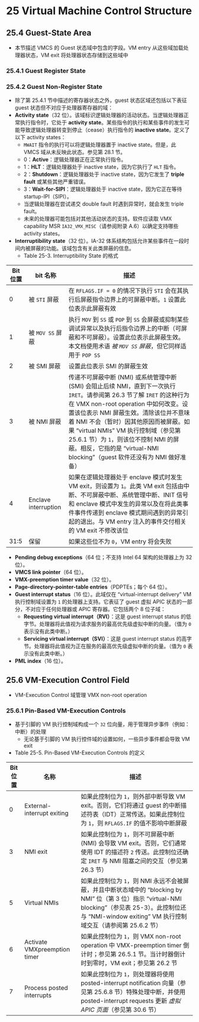# 25 Virtual Machine Control Structure

## 25.4 Guest-State Area
* 本节描述 VMCS 的 Guest 状态域中包含的字段。VM entry 从这些域加载处理器状态，VM exit 将处理器状态存储到这些域中

### 25.4.1 Guest Register State
### 25.4.2 Guest Non-Register State
* 除了第 25.4.1 节中描述的寄存器状态之外，guest 状态区域还包括以下表征 guest 状态但不对应于处理器寄存器的域：
* **Activity state**（32 位）。该域标识逻辑处理器的活动状态。当逻辑处理器正常执行指令时，它处于 **activity state**。某些指令的执行和某些事件的发生可能导致逻辑处理器转变到停止（cease）执行指令的 **inactive state**。定义了以下 activity states：
  * `MWAIT` 指令的执行可以将逻辑处理器置于 inactive state。但是，此 VMCS 域从未反映此状态。参见第 28.1 节。
  - 0：**Active**：逻辑处理器正在正常执行指令。
  - 1：**HLT**：逻辑处理器处于 inactive state，因为它执行了 `HLT` 指令。
  - 2：**Shutdown**：逻辑处理器处于 inactive state，因为它发生了 **triple fault** 或某些其他严重错误。
  - 3：**Wait-for-SIPI**：逻辑处理器处于 inactive state，因为它正在等待 startup-IPI（SIPI）。
  * 当逻辑处理器在尝试递交 double fault 时遇到异常时，就会发生 triple fault。
  * 未来的处理器可能包括对其他活动状态的支持。软件应读取 VMX capability MSR `IA32_VMX_MISC`（请参阅附录 A.6）以确定支持哪些 activity states。
* **Interruptibility state**（32 位）。IA-32 体系结构包括允许某些事件在一段时间内被屏蔽的功能。该域包含有关此类屏蔽的信息。
  * Table 25-3. Interruptibility State 的格式

Bit 位置 | bit 名称             | 描述
---------|---------------------|-----------------------------------------
0       | 被 `STI` 屏蔽         | 在 `RFLAGS.IF = 0` 的情况下执行 `STI` 会在其执行后屏蔽指令边界上的可屏蔽中断。`1` 设置此位表示此屏蔽有效
1       | 被 `MOV SS` 屏蔽      | 执行 `MOV` 到 `SS` 或 `POP` 到 `SS` 会屏蔽或抑制某些调试异常以及执行后指令边界上的中断（可屏蔽和不可屏蔽）。设置此位表示此屏蔽生效。本文档使用术语 *被 `MOV SS` 屏蔽*，但它同样适用于 `POP SS`
2       | 被 SMI 屏蔽           | 设置此位表示 SMI 的屏蔽生效
3       | 被 NMI 屏蔽           | 传递不可屏蔽中断 (NMI) 或系统管理中断 (SMI) 会阻止后续 NMI，直到下一次执行 `IRET`。请参阅第 26.3 节了解 `IRET` 的这种行为在 VMX non-root operation 中如何改变。设置该位表示 NMI 屏蔽生效。清除该位并不意味着 NMI 不会（暂时）因其他原因而被屏蔽。如果 “virtual NMIs” VM 执行控制域（参见第 25.6.1 节）为 `1`，则该位不控制 NMI 的屏蔽。相反，它指的是 “virtual-NMI blocking”（guest 软件还没有为 NMI 做好准备）
4       | Enclave interruption | 如果在逻辑处理器处于 enclave 模式时发生 VM exit，则设置为 `1`。此类 VM exit 包括由中断、不可屏蔽中断、系统管理中断、INIT 信号和 enclave 模式中发生的异常以及在将此类事件事件传递到 enclave 模式期间遇到的异常引起的退出。与 VM entry 注入的事件交付相关的 VM exit 不修改该位
31:5    | 保留                 | 如果这些位不为 `0`，VM entry 将会失败

* **Pending debug exceptions**（64 位；不支持 Intel 64 架构的处理器上为 32 位）。
* **VMCS link pointer**（64 位）。
* **VMX-preemption timer value**（32 位）。
* **Page-directory-pointer-table entries**（PDPTEs；每个 64 位）。
* **Guest interrupt status**（16 位）。此域仅在 “virtual-interrupt delivery” VM 执行控制域设置为 `1` 的处理器上支持。它表征了 guest 虚拟 APIC 状态的一部分，不对应于任何处理器或 APIC 寄存器。它包括两个 8 位子域：
  - **Requesting virtual interrupt（RVI）**：这是 guest interrupt status 的低字节。处理器将此值视为请求服务的最高优先级虚拟中断的向量。（值为 `0` 表示没有此类中断。）
  - **Servicing virtual interrupt（SVI）**：这是 guest interrupt status 的高字节。处理器将此值视为正在服务的最高优先级虚拟中断的向量。（值为 `0` 表示没有此类中断。）
* **PML index**（16 位）。

## 25.6 VM-Execution Control Field

* VM-Execution Control 域管理 VMX non-root operation

### 25.6.1 Pin-Based VM-Execution Controls
* 基于引脚的 VM 执行控制域构成一个 `32` 位向量，用于管理异步事件（例如：中断）的处理
  * 无论基于引脚的 VM 执行控件域的设置如何，一些异步事件都会导致 VM exit
* Table 25-5. Pin-Based VM-Execution Controls 的定义

Bit 位置 | 名称                        | 描述
---------|----------------------------|-----------------------------------------
0        | External-interrupt exiting | 如果此控制位为 `1`，则外部中断导致 VM exit。否则，它们将通过 guest 的中断描述符表（IDT）正常传送。如果此控制位为 `1`，则 `RFLAGS.IF` 的值不影响中断屏蔽
3        | NMI exit                   | 如果此控制位为 `1`，则不可屏蔽中断 (NMI) 会导致 VM exit。否则，它们通常使用 IDT 的描述符 `2` 传送。此控制位还确定 `IRET` 与 NMI 阻塞之间的交互（参见第 26.3 节）
5        | Virtual NMIs               | 如果此控制位为 `1`，则 NMI 永远不会被屏蔽，并且中断状态域中的 “blocking by NMI” 位（第 3 位）指示 “virtual-NMI blocking”（参见表 25-3）。此控制位还与 “NMI-window exiting” VM 执行控制域交互（请参阅第 25.6.2 节）
6        | Activate VMXpreemption timer | 如果此控制位为 `1`，则 VMX non-root operation 中 VMX-preemption timer 倒计时；参见第 26.5.1 节。当计时器倒计时到零时，VM exit；参见第 26.2 节
7       | Process posted interrupts | 如果此控制位为 `1`，则处理器将使用 posted-interrupt notification 向量（参见第 25.6.8 节）特殊处理中断，并使用posted-interrupt requests 更新 *虚拟 APIC 页面*（参见第 30.6 节）